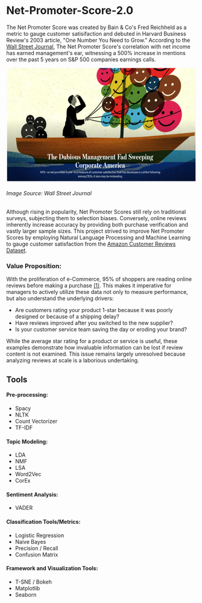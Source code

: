 # Net-Promoter-Score-2.0

The Net Promoter Score was created by Bain & Co's Fred Reichheld as a metric to gauge customer satisifaction and debuted in Harvard Business Review's 2003 article, "One Number You Need to Grow.” According to the [Wall Street Journal](https://www.wsj.com/articles/the-dubious-management-fad-sweeping-corporate-america-11557932084), The Net Promoter Score's correlation with net income has earned management's ear, witnessing a 500% increase in mentions over the past 5 years on S&P 500 companies earnings calls.

<p align="center">
  <img src="https://github.com/rwmyers46/Net-Promoter-Score-2.0/blob/master/images/nps-graphic.png" width="500" height="300"/>
  <h6>Image Source: Wall Street Journal </h6>
</p>

Although rising in popularity, Net Promoter Scores still rely on traditional surveys, subjecting them to selection biases. Conversely, online reviews inherently increase accuracy by providing both purchase verification and vastly larger sample sizes. This project strived to improve Net Promoter Scores by employing Natural Language Processing and Machine Learning to gauge customer satisfaction from the [Amazon Customer Reviews Dataset](https://s3.amazonaws.com/amazon-reviews-pds/readme.html).

### Value Proposition:

With the proliferation of e-Commerce, 95% of shoppers are reading online reviews before making a purchase [(1)]. This makes it imperative for managers to actively utilize these data not only to measure performance, but also understand the underlying drivers:

* Are customers rating your product 1-star because it was poorly designed or because of a shipping delay?
* Have reviews improved after you switched to the new supplier?
* Is your customer service team saving the day or eroding your brand? 

While the average star rating for a product or service is useful, these examples demonstrate how invaluable information can be lost if review content is not examined. This issue remains largely unresolved because analyzing reviews at scale is a laborious undertaking. 

## Tools

#### Pre-processing:

* Spacy
* NLTK
* Count Vectorizer
* TF-IDF

#### Topic Modeling:

* LDA
* NMF
* LSA
* Word2Vec
* CorEx

#### Sentiment Analysis:

* VADER

#### Classification Tools/Metrics:

* Logistic Regression
* Naive Bayes
* Precision / Recall
* Confusion Matrix

#### Framework and Visualization Tools:

* T-SNE / Bokeh
* Matplotlib
* Seaborn

[(1)]:https://spiegel.medill.northwestern.edu/_pdf/Spiegel_Online%20Review_eBook_Jun2017_FINAL.pdf
